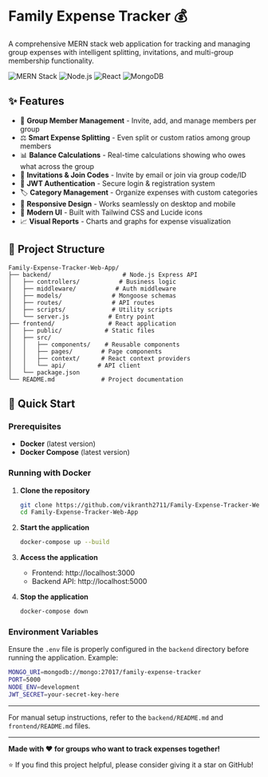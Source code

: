 # Family Expense Tracker 💰

A comprehensive MERN stack web application for tracking and managing group expenses with intelligent splitting, invitations, and multi-group membership functionality.

![MERN Stack](https://img.shields.io/badge/MERN-Stack-blue)
![Node.js](https://img.shields.io/badge/Node.js-v18+-green)
![React](https://img.shields.io/badge/React-18-blue)
![MongoDB](https://img.shields.io/badge/MongoDB-Latest-green)

## ✨ Features

- 👥 **Group Member Management** - Invite, add, and manage members per group
- ⚖️ **Smart Expense Splitting** - Even split or custom ratios among group members
- 📊 **Balance Calculations** - Real-time calculations showing who owes what across the group
- 📨 **Invitations & Join Codes** - Invite by email or join via group code/ID
- 🔐 **JWT Authentication** - Secure login & registration system
- 🏷️ **Category Management** - Organize expenses with custom categories
- 📱 **Responsive Design** - Works seamlessly on desktop and mobile
- 🎨 **Modern UI** - Built with Tailwind CSS and Lucide icons
- 📈 **Visual Reports** - Charts and graphs for expense visualization

## 📁 Project Structure

```
Family-Expense-Tracker-Web-App/
├── backend/                    # Node.js Express API
│   ├── controllers/           # Business logic
│   ├── middleware/           # Auth middleware
│   ├── models/              # Mongoose schemas
│   ├── routes/              # API routes
│   ├── scripts/             # Utility scripts
│   └── server.js           # Entry point
├── frontend/               # React application
│   ├── public/            # Static files
│   ├── src/
│   │   ├── components/    # Reusable components
│   │   ├── pages/        # Page components
│   │   ├── context/      # React context providers
│   │   └── api/         # API client
│   └── package.json
└── README.md             # Project documentation
```

## 🚀 Quick Start

### Prerequisites

- **Docker** (latest version)
- **Docker Compose** (latest version)

### Running with Docker

1. **Clone the repository**

   ```bash
   git clone https://github.com/vikranth2711/Family-Expense-Tracker-Web-App.git
   cd Family-Expense-Tracker-Web-App
   ```

2. **Start the application**

   ```bash
   docker-compose up --build
   ```

3. **Access the application**

   - Frontend: http://localhost:3000
   - Backend API: http://localhost:5000

4. **Stop the application**

   ```bash
   docker-compose down
   ```

### Environment Variables

Ensure the `.env` file is properly configured in the `backend` directory before running the application. Example:

```bash
MONGO_URI=mongodb://mongo:27017/family-expense-tracker
PORT=5000
NODE_ENV=development
JWT_SECRET=your-secret-key-here
```

---

For manual setup instructions, refer to the `backend/README.md` and `frontend/README.md` files.

---

**Made with ❤️ for groups who want to track expenses together!**

⭐ If you find this project helpful, please consider giving it a star on GitHub!
